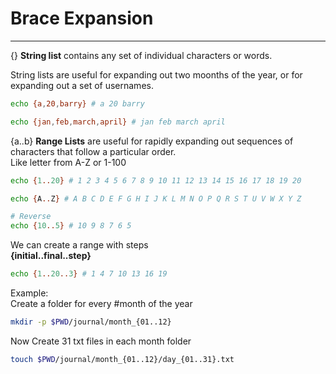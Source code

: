 # Brace Expansion
----
{} **String list** contains any set of individual characters or words.

String lists are useful for expanding out two moonths of the year, or for expanding out a set of usernames.

```bash
echo {a,20,barry} # a 20 barry 

echo {jan,feb,march,april} # jan feb march april
```

{a..b} **Range Lists** are useful for rapidly expanding out sequences of characters that follow a particular order. \
Like letter from A-Z or 1-100

```bash
echo {1..20} # 1 2 3 4 5 6 7 8 9 10 11 12 13 14 15 16 17 18 19 20

echo {A..Z} # A B C D E F G H I J K L M N O P Q R S T U V W X Y Z

# Reverse
echo {10..5} # 10 9 8 7 6 5
```

We can create a range with steps \
**{initial..final..step}**

```bash
echo {1..20..3} # 1 4 7 10 13 16 19
```

Example: \
Create a folder for every #month of the year
```bash
mkdir -p $PWD/journal/month_{01..12}
```

Now Create 31 txt files in each month folder
```bash
touch $PWD/journal/month_{01..12}/day_{01..31}.txt
```
